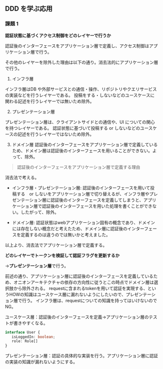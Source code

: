 ## DDD を学ぶ応用

### 課題 1

**認証状態に基づくアクセス制御をどのレイヤーで行うか**

認証後のインターフェースをアプリケーション層で定義し、アクセス制御はアプリケーション層で行う。

その他のレイヤーを除外した理由は以下の通り。消去法的にアプリケーション層で行う。

1. インフラ層

インフラ層はDB や外部サービスとの通信・操作、リポジトリやクエリサービスの実装などを行うレイヤーである。
投稿をする・しないなどのユースケースに関わる記述を行うレイヤーでは無いため除外。

2. プレゼンテーション層

プレゼンテーション層は、クライアントサイドとの通信や、UI についての関心を持つレイヤーである。
認証状態に基づいて投稿する or しないなどのユースケースの記述を行うレイヤーではないため除外。

3. ドメイン層
認証後のインターフェースをアプリケーション層で定義しているため、ドメイン層は認証後のインターフェースを用いることができない。よって、除外。

> 認証後のインターフェースをアプリケーション層で定義する理由

消去法で考える。
- インフラ層・プレゼンテーション層: 
認証後のインターフェースを用いて投稿する　or しないをアプリケーション層で切り替えるが、インフラ層やプレゼンテーション層に認証後のインターフェースを定義してしまうと、アプリケーション層で認証後のインターフェースを用いた処理を書くことができない。したがって、除外。

- ドメイン層: 
認証状態はwebアプリケーション固有の概念であり、ドメインには存在しない概念だと考えたため、ドメイン層に認証後のインターフェースを定義するのは違うのでは無いかと考えました。

以上より、消去法でアプリケーション層で定義する。

**どのレイヤーでトークンを検証して認証フラグを更新するか**

→**プレゼンテーション層**で行う。

前述の通り、アプリケーション層に認証後のインターフェースを定義しているため、オニオンアーキテクチャの依存の方向性に従うとこの時点でドメイン層は選択肢から除外される。
requestに含まれるtokenを用いて認証を実現する、というHOWの知識はユースケース層に漏れないようにしたいので、プレゼンテーション層で行う。
インフラ層は、requestについての知識を持ってはいけないのでNG。

ユースケース層：認証後のインターフェースを定義→アプリケーション層のテストが書きやすくなる。

```ts
interface User {
   isLoggedIn: boolean;
   role: Role[]
}
```

プレゼンテーション層：認証の具体的な実装を行う。アプリケーション層に認証の実装の知識が漏れないようにする。